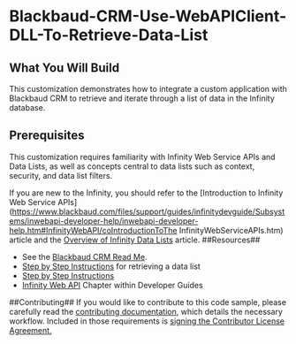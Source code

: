 Blackbaud-CRM-Use-WebAPIClient-DLL-To-Retrieve-Data-List
========================================================

## What You Will Build ##

This customization demonstrates how to integrate a custom application with Blackbaud CRM to retrieve and iterate through a list of data in the Infinity database.

## Prerequisites ##

This customization requires familiarity with Infinity Web Service APIs and Data Lists, as well as concepts central to data lists such as context, security, and data list filters.

If you are new to the Infinity, you should refer to the [Introduction to Infinity Web Service APIs](https://www.blackbaud.com/files/support/guides/infinitydevguide/Subsystems/inwebapi-developer-help/inwebapi-developer-help.htm#InfinityWebAPI/coIntroductionToThe InfinityWebServiceAPIs.htm) article and the [Overview of Infinity Data Lists](https://www.blackbaud.com/files/support/guides/infinitydevguide/Subsystems/inwebapi-developer-help/Content/InfinityDataLists/cochDataList.htm) article.
##Resources##
* See the [Blackbaud CRM Read Me](https://github.com/blackbaud-community/Blackbaud-CRM/blob/master/README.md). 
* [Step by Step Instructions](https://www.blackbaud.com/files/support/guides/infinitydevguide/infsdk-developer-help.htm#../Subsystems/dmd-developer-help/Content/InfinityDataLists/coUsingAWebAPIClientDLLToRetrieveADataList.htm?Highlight=.zip) for retrieving a data list
* [Step by Step Instructions](https://www.blackbaud.com/files/support/guides/infinitydevguide/Subsystems/inwebapi-developer-help/Content/InfinityDataLists/coUsingAWebAPIClientDLLToRetrieveADataList.htm)
* [Infinity Web API](https://www.blackbaud.com/files/support/guides/infinitydevguide/infsdk-developer-help.htm#../Subsystems/inwebapi-developer-help/Content/InfinityWebAPI/WelcomeInfinityWebAPI.htm) Chapter within Developer Guides

##Contributing##
If you would like to contribute to this code sample, please carefully read the [contributing documentation](https://github.com/blackbaud-community/Blackbaud-CRM/blob/master/CONTRIBUTING.md), which details the necessary workflow. Included in those requirements is [signing the Contributor License Agreement.](http://developer.blackbaud.com/cla/)